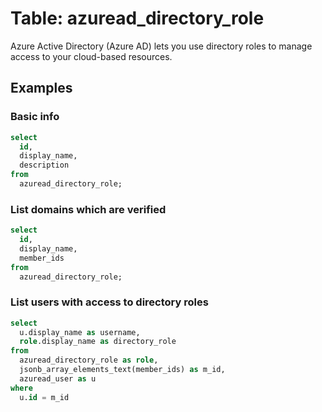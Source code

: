 # Table: azuread_directory_role

Azure Active Directory (Azure AD) lets you use directory roles to manage access to your cloud-based resources.

## Examples

### Basic info

```sql
select
  id,
  display_name,
  description
from
  azuread_directory_role;
```

### List domains which are verified

```sql
select
  id,
  display_name,
  member_ids
from
  azuread_directory_role;
```

### List users with access to directory roles

```sql
select
  u.display_name as username,
  role.display_name as directory_role
from
  azuread_directory_role as role,
  jsonb_array_elements_text(member_ids) as m_id,
  azuread_user as u
where
  u.id = m_id
```